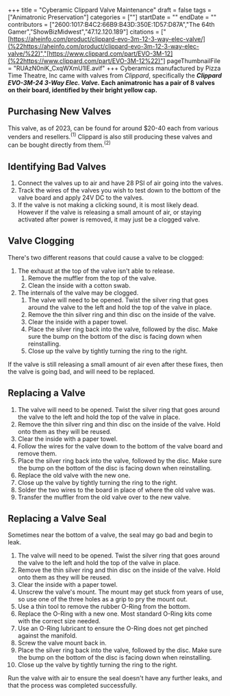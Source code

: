 +++
title = "Cyberamic Clippard Valve Maintenance"
draft = false
tags = ["Animatronic Preservation"]
categories = [""]
startDate = ""
endDate = ""
contributors = ["2600:1017:B4C2:66B9:B43D:350E:1D57:D87A","The 64th Gamer","ShowBizMidwest","47.12.120.189"]
citations = ["[https://aheinfo.com/product/clippard-evo-3m-12-3-way-elec-valve/](%22https://aheinfo.com/product/clippard-evo-3m-12-3-way-elec-valve/%22)","[https://www.clippard.com/part/EVO-3M-12](%22https://www.clippard.com/part/EVO-3M-12%22)"]
pageThumbnailFile = "RUAzN0niK_CxqWXmU1lE.avif"
+++
Cyberamics manufactured by Pizza Time Theatre, Inc came with valves from *Clippard*, specifically the ***Clippard EVO-3M-24 3-Way Elec. Valve.* Each animatronic has a pair of 8 valves on their board, identified by their bright yellow cap.**

## Purchasing New Valves

This valve, as of 2023, can be found for around $20-40 each from various venders and resellers.<sup>(1)</sup> Clippard is also still producing these valves and can be bought directly from them.<sup>(2)</sup>

## Identifying Bad Valves

1.  Connect the valves up to air and have 28 PSI of air going into the valves.
2.  Track the wires of the valves you wish to test down to the bottom of the valve board and apply 24V DC to the valves.
3.  If the valve is not making a clicking sound, it is most likely dead. However if the valve is releasing a small amount of air, or staying activated after power is removed, it may just be a clogged valve.

## Valve Clogging

There's two different reasons that could cause a valve to be clogged:

1.  The exhaust at the top of the valve isn't able to release.
    1.  Remove the muffler from the top of the valve.
    2.  Clean the inside with a cotton swab.
2.  The internals of the valve may be clogged.
    1.  The valve will need to be opened. Twist the silver ring that goes around the valve to the left and hold the top of the valve in place.
    2.  Remove the thin silver ring and thin disc on the inside of the valve.
    3.  Clear the inside with a paper towel.
    4.  Place the silver ring back into the valve, followed by the disc. Make sure the bump on the bottom of the disc is facing down when reinstalling.
    5.  Close up the valve by tightly turning the ring to the right.

If the valve is still releasing a small amount of air even after these fixes, then the valve is going bad, and will need to be replaced.

## Replacing a Valve

1.  The valve will need to be opened. Twist the silver ring that goes around the valve to the left and hold the top of the valve in place.
2.  Remove the thin silver ring and thin disc on the inside of the valve. Hold onto them as they will be reused.
3.  Clear the inside with a paper towel.
4.  Follow the wires for the valve down to the bottom of the valve board and remove them.
5.  Place the silver ring back into the valve, followed by the disc. Make sure the bump on the bottom of the disc is facing down when reinstalling.
6.  Replace the old valve with the new one.
7.  Close up the valve by tightly turning the ring to the right.
8.  Solder the two wires to the board in place of where the old valve was.
9.  Transfer the muffler from the old valve over to the new valve.

## Replacing a Valve Seal

Sometimes near the bottom of a valve, the seal may go bad and begin to leak.

1.  The valve will need to be opened. Twist the silver ring that goes around the valve to the left and hold the top of the valve in place.
2.  Remove the thin silver ring and thin disc on the inside of the valve. Hold onto them as they will be reused.
3.  Clear the inside with a paper towel.
4.  Unscrew the valve's mount. The mount may get stuck from years of use, so use one of the three holes as a grip to pry the mount out.
5.  Use a thin tool to remove the rubber O-Ring from the bottom.
6.  Replace the O-Ring with a new one. Most standard O-Ring kits come with the correct size needed.
7.  Use an O-Ring lubricant to ensure the O-Ring does not get pinched against the manifold.
8.  Screw the valve mount back in.
9.  Place the silver ring back into the valve, followed by the disc. Make sure the bump on the bottom of the disc is facing down when reinstalling.
10. Close up the valve by tightly turning the ring to the right.

Run the valve with air to ensure the seal doesn't have any further leaks, and that the process was completed successfully.
